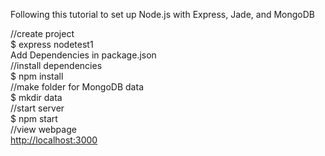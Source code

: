 Following this tutorial to set up Node.js with Express, Jade, and MongoDB

//create project  
$ express nodetest1  
Add Dependencies in package.json  
//install dependencies  
$ npm install  
//make folder for MongoDB data  
$ mkdir data  
//start server  
$ npm start  
//view webpage  
[http://localhost:3000](http://localhost:3000)
